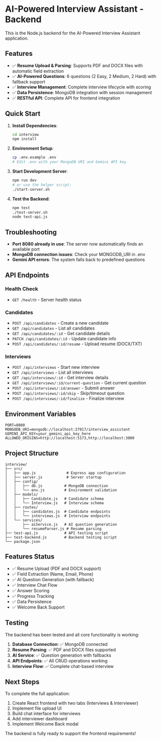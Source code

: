 # AI-Powered Interview Assistant - Backend

This is the Node.js backend for the AI-Powered Interview Assistant application.

## Features

- ✅ **Resume Upload & Parsing**: Supports PDF and DOCX files with automatic field extraction
- ✅ **AI-Powered Questions**: 6 questions (2 Easy, 2 Medium, 2 Hard) with fallback support
- ✅ **Interview Management**: Complete interview lifecycle with scoring
- ✅ **Data Persistence**: MongoDB integration with session management
- ✅ **RESTful API**: Complete API for frontend integration

## Quick Start

1. **Install Dependencies**:
   ```bash
   cd interview
   npm install
   ```

2. **Environment Setup**:
   ```bash
   cp .env.example .env
   # Edit .env with your MongoDB URI and Gemini API key
   ```

3. **Start Development Server**:
   ```bash
   npm run dev
   # or use the helper script:
   ./start-server.sh
   ```

4. **Test the Backend**:
   ```bash
   npm test
   ./test-server.sh
   node test-api.js
   ```

## Troubleshooting

- **Port 8080 already in use**: The server now automatically finds an available port
- **MongoDB connection issues**: Check your MONGODB_URI in .env
- **Gemini API errors**: The system falls back to predefined questions

## API Endpoints

### Health Check
- `GET /health` - Server health status

### Candidates
- `POST /api/candidates` - Create a new candidate
- `GET /api/candidates` - List all candidates  
- `GET /api/candidates/:id` - Get candidate details
- `PATCH /api/candidates/:id` - Update candidate info
- `POST /api/candidates/:id/resume` - Upload resume (DOCX/TXT)

### Interviews
- `POST /api/interviews` - Start new interview
- `GET /api/interviews` - List all interviews
- `GET /api/interviews/:id` - Get interview details
- `GET /api/interviews/:id/current-question` - Get current question
- `POST /api/interviews/:id/answer` - Submit answer
- `POST /api/interviews/:id/skip` - Skip/timeout question
- `POST /api/interviews/:id/finalize` - Finalize interview

## Environment Variables

```env
PORT=8080
MONGODB_URI=mongodb://localhost:27017/interview_assistant
GEMINI_API_KEY=your_gemini_api_key_here
ALLOWED_ORIGINS=http://localhost:5173,http://localhost:3000
```

## Project Structure

```
interview/
├── src/
│   ├── app.js              # Express app configuration
│   ├── server.js           # Server startup
│   ├── config/
│   │   ├── db.js          # MongoDB connection
│   │   └── env.js         # Environment validation
│   ├── models/
│   │   ├── Candidate.js   # Candidate schema
│   │   └── Interview.js   # Interview schema
│   ├── routes/
│   │   ├── candidates.js  # Candidate endpoints
│   │   └── interviews.js  # Interview endpoints
│   └── services/
│       ├── aiService.js   # AI question generation
│       └── resumeParser.js # Resume parsing
├── test-api.js            # API testing script
├── test-backend.js        # Backend testing script
└── package.json
```

## Features Status

- ✅ Resume Upload (PDF and DOCX support)
- ✅ Field Extraction (Name, Email, Phone)  
- ✅ AI Question Generation (with fallback)
- ✅ Interview Chat Flow
- ✅ Answer Scoring
- ✅ Progress Tracking
- ✅ Data Persistence
- ✅ Welcome Back Support

## Testing

The backend has been tested and all core functionality is working:

1. **Database Connection**: ✅ MongoDB connected
2. **Resume Parsing**: ✅ PDF and DOCX files supported  
3. **AI Service**: ✅ Question generation with fallbacks
4. **API Endpoints**: ✅ All CRUD operations working
5. **Interview Flow**: ✅ Complete chat-based interview

## Next Steps

To complete the full application:

1. Create React frontend with two tabs (Interviews & Interviewer)
2. Implement file upload UI
3. Build chat interface for interviews
4. Add interviewer dashboard
5. Implement Welcome Back modal

The backend is fully ready to support the frontend requirements!